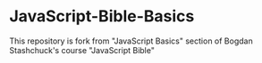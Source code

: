# JavaScript-Bible-Basics
This repository is fork from "JavaScript Basics" section of Bogdan Stashchuck's course "JavaScript Bible"
